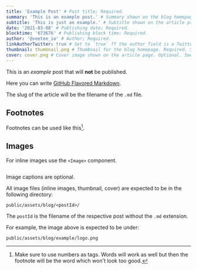 ```yaml
---
title: 'Example Post' # Post title; Required.
summary: 'This is an example post.' # Summary shown on the blog homepage; Optional.
subtitle: 'This is just an example.' # Subtitle shown on the article page. Optional.
date: '2021-03-08' # Publishing date; Required.
blocktime: '673676' # Publishing block time; Required.
author: '@seetee_io' # Author; Required.
linkAuthorTwitter: true # Set to `true` ff the author field is a Twitter handle. Optional.
thumbnail: thumbnail.png # Thumbnail for the blog homepage. Required. See below for where the image file is expected to be.
cover: cover.png # Cover image shown on the article page. Optional. See below for where the image file is expected to be.
---
```


This is an _example_ post that will **not** be published.

Here you can write [GitHub Flavored Markdown](https://github.github.com/gfm/).

The slug of the article will be the filename of the `.md` file.

## Footnotes

Footnotes can be used like this[^1].

## Images

For inline images use the `<Image>` component.

<Image postId="example" name="logo.png" caption="Seetee Logo" />

Image captions are optional.

All image files (inline images, thumbnail, cover) are expected to be in the following directory:

```
public/assets/blog/<postId>/
```

The `postId` is the filename of the respective post without the `.md` extension.

For example, the image above is expected to be under:

```
public/assets/blog/example/logo.png
```

[^1]: Make sure to use numbers as tags. Words will work as well but then the footnote will be the word which won't look too good.
